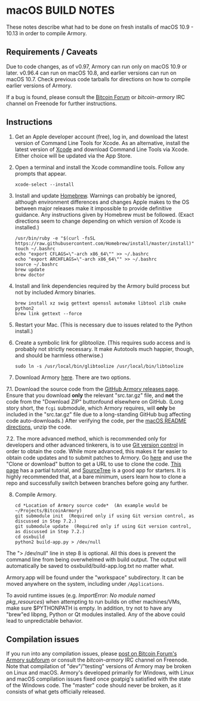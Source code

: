 # macOS BUILD NOTES
These notes describe what had to be done on fresh installs of macOS 10.9 - 10.13 in order to compile Armory.

## Requirements / Caveats
Due to code changes, as of v0.97, Armory can run only on macOS 10.9 or later. v0.96.4 can run on macOS 10.8, and earlier versions can run on macOS 10.7. Check previous code tarballs for directions on how to compile earlier versions of Armory.

If a bug is found, please consult the [Bitcoin Forum](https://bitcointalk.org/index.php?board=97.0) or *bitcoin-armory* IRC channel on Freenode for further instructions.

## Instructions
 1. Get an Apple developer account (free), log in, and download the latest version of Command Line Tools for Xcode. As an alternative, install the latest version of [Xcode](https://itunes.apple.com/us/app/xcode/id497799835) and download Command Line Tools via Xcode. Either choice will be updated via the App Store.

 2. Open a terminal and install the Xcode commandline tools. Follow any prompts that appear.

        xcode-select --install

 3. Install and update [Homebrew](http://brew.sh). Warnings can probably be ignored, although environment differences and changes Apple makes to the OS between major releases make it impossible to provide definitive guidance. Any instructions given by Homebrew must be followed. (Exact directions seem to change depending on which version of Xcode is installed.)

        /usr/bin/ruby -e "$(curl -fsSL https://raw.githubusercontent.com/Homebrew/install/master/install)"
        touch ~/.bashrc
        echo "export CFLAGS=\"-arch x86_64\"" >> ~/.bashrc
        echo "export ARCHFLAGS=\"-arch x86_64\"" >> ~/.bashrc
        source ~/.bashrc
        brew update
        brew doctor

 4. Install and link dependencies required by the Armory build process but not by included Armory binaries.

        brew install xz swig gettext openssl automake libtool zlib cmake python2
        brew link gettext --force

 5. Restart your Mac. (This is necessary due to issues related to the Python install.)

 6. Create a symbolic link for glibtoolize. (This requires sudo access and is probably not strictly necessary. It make Autotools much happier, though, and should be harmless otherwise.)

        sudo ln -s /usr/local/bin/glibtoolize /usr/local/bin/libtoolize

 7. Download Armory [here](https://github.com/goatpig/BitcoinArmory). There are two options.

   7.1. Download the source code from the [GitHub Armory releases page](https://github.com/goatpig/BitcoinArmory/releases/). Ensure that you download **only** the relevant "src.tar.gz" file, and **not** the code from the "Download ZIP" buttonfound elsewhere on GitHub. (Long story short, the `fcgi` submodule, which Armory requires, will **only** be included in the "src.tar.gz" file due to a long-standing GitHub bug affecting code auto-downloads.) After verifying the code, per the [macOS README directions](../README_macOS.md), unzip the code.

   7.2. The more advanced method, which is recommended only for developers and other advanced tinkerers, is to use [Git version control](https://en.wikipedia.org/wiki/Git) in order to obtain the code. While more advanced, this makes it far easier to obtain code updates and to submit patches to Armory. Go [here](https://github.com/goatpig/BitcoinArmory) and use the "Clone or download" button to get a URL to use to clone the code. [This page](https://help.github.com/articles/cloning-a-repository-from-github/) has a partial tutorial, and [SourceTree](https://www.sourcetreeapp.com/) is a good app for starters. It is highly recommended that, at a bare minimum, users learn how to clone a repo and successfully switch between branches before going any further.

 8. Compile Armory.

		cd *Location of Armory source code*  (An example would be ~/Projects/BitcoinArmory)
		git submodule init  (Required only if using Git version control, as discussed in Step 7.2.)
		git submodule update  (Required only if using Git version control, as discussed in Step 7.2.)
		cd osxbuild
        python2 build-app.py > /dev/null

The "> /dev/null" line in step 8 is optional. All this does is prevent the command line from being overwhelmed with build output. The output will automatically be saved to osxbuild/build-app.log.txt no matter what.

Armory.app will be found under the "workspace" subdirectory. It can be moved anywhere on the system, including under `/Applications`.

To avoid runtime issues (e.g. *ImportError: No module named pkg_resources*) when attempting to run builds on other machines/VMs, make sure $PYTHONPATH is empty. In addition, try not to have any "brew"ed libpng, Python or Qt modules installed. Any of the above could lead to unpredictable behavior.

## Compilation issues
If you run into any compilation issues, please [post on Bitcoin Forum's Armory subforum](https://bitcointalk.org/index.php?board=97.0) or consult the *bitcoin-armory* IRC channel on Freenode. Note that compilation of "dev"/"testing" versions of Armory may be broken on Linux and macOS. Armory's developed primarily for Windows, with Linux and macOS compilation issues fixed once goatpig's satisfied with the state of the Windows code. The "master" code should never be broken, as it consists of what gets officially released.
